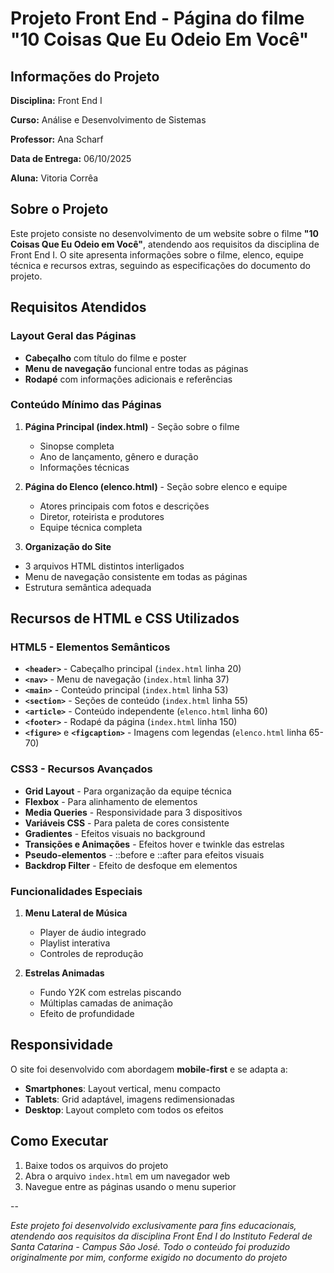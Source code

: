 # Projeto Front End - Página do filme "10 Coisas Que Eu Odeio Em Você"

##  Informações do Projeto
**Disciplina:** Front End I 

**Curso:** Análise e Desenvolvimento de Sistemas  

**Professor:** Ana Scharf  

**Data de Entrega:** 06/10/2025  

**Aluna:** Vitoria Corrêa

## Sobre o Projeto
Este projeto consiste no desenvolvimento de um website sobre o filme **"10 Coisas Que Eu Odeio em Você"**, atendendo aos requisitos da disciplina de Front End I. O site apresenta informações sobre o filme, elenco, equipe técnica e recursos extras, seguindo as especificações do documento do projeto.

## Requisitos Atendidos

### Layout Geral das Páginas
- **Cabeçalho** com título do filme e poster 
- **Menu de navegação** funcional entre todas as páginas 
- **Rodapé** com informações adicionais e referências 

###  Conteúdo Mínimo das Páginas
1. **Página Principal (index.html)** - Seção sobre o filme
   - Sinopse completa
   - Ano de lançamento, gênero e duração
   - Informações técnicas

2. **Página do Elenco (elenco.html)** - Seção sobre elenco e equipe
   - Atores principais com fotos e descrições
   - Diretor, roteirista e produtores
   - Equipe técnica completa

3. **Organização do Site**
- 3 arquivos HTML distintos interligados
- Menu de navegação consistente em todas as páginas
- Estrutura semântica adequada

##  Recursos de HTML e CSS Utilizados

### HTML5 - Elementos Semânticos
- **`<header>`** - Cabeçalho principal (`index.html` linha 20)
- **`<nav>`** - Menu de navegação (`index.html` linha 37)
- **`<main>`** - Conteúdo principal (`index.html` linha 53)
- **`<section>`** - Seções de conteúdo (`index.html` linha 55)
- **`<article>`** - Conteúdo independente (`elenco.html` linha 60)
- **`<footer>`** - Rodapé da página (`index.html` linha 150)
- **`<figure>`** e **`<figcaption>`** - Imagens com legendas (`elenco.html` linha 65-70)

### CSS3 - Recursos Avançados
- **Grid Layout** - Para organização da equipe técnica 
- **Flexbox** - Para alinhamento de elementos 
- **Media Queries** - Responsividade para 3 dispositivos 
- **Variáveis CSS** - Para paleta de cores consistente 
- **Gradientes** - Efeitos visuais no background 
- **Transições e Animações** - Efeitos hover e twinkle das estrelas 
- **Pseudo-elementos** - ::before e ::after para efeitos visuais 
- **Backdrop Filter** - Efeito de desfoque em elementos 

###  Funcionalidades Especiais
1. **Menu Lateral de Música** 
   - Player de áudio integrado
   - Playlist interativa
   - Controles de reprodução

2. **Estrelas Animadas** 
   - Fundo Y2K com estrelas piscando
   - Múltiplas camadas de animação
   - Efeito de profundidade


## Responsividade

O site foi desenvolvido com abordagem **mobile-first** e se adapta a:

- **Smartphones**: Layout vertical, menu compacto
- **Tablets**: Grid adaptável, imagens redimensionadas
- **Desktop**: Layout completo com todos os efeitos

## Como Executar
1. Baixe todos os arquivos do projeto
2. Abra o arquivo `index.html` em um navegador web
3. Navegue entre as páginas usando o menu superior


--

*Este projeto foi desenvolvido exclusivamente para fins educacionais, atendendo aos requisitos da disciplina Front End I do Instituto Federal de Santa Catarina - Campus São José. Todo o conteúdo foi produzido originalmente por mim, conforme exigido no documento do projeto*
